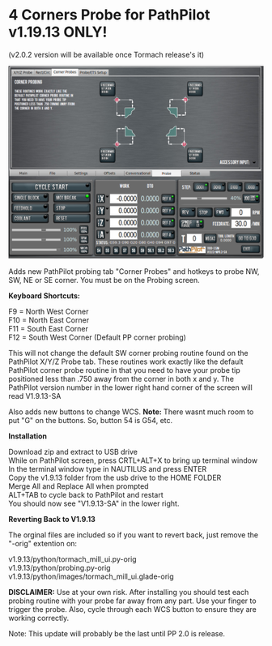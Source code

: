 # 4 Corners Probe for PathPilot v1.19.13 ONLY!
(v2.0.2 version will be available once Tormach release's it)

![alt tag](https://github.com/sharmstr/4_Corners_Probe/blob/master/probe_screen.png)

Adds new PathPilot probing tab "Corner Probes" and hotkeys to probe NW, SW, NE or SE corner. You must be on the Probing screen.

<b>Keyboard Shortcuts:</b>

F9 = North West Corner<br>
F10 = North East Corner<br>
F11 = South East Corner<br>
F12 = South West Corner (Default PP corner probing)<br>

This will not change the default SW corner probing routine found on the PathPilot X/Y/Z Probe tab.  These routines work exactly like the default PathPilot corner probe routine in that you need to have your probe tip positioned less than .750 away from the corner in both x and y. The PathPilot version number in the lower right hand corner of the screen will read V1.9.13-SA

Also adds new buttons to change WCS.  <b>Note:</b> There wasnt much room to put "G" on the buttons.  So, button 54 is G54, etc.

<b>Installation</b>

Download zip and extract to USB drive<br>
While on PathPilot screen, press CRTL+ALT+X to bring up terminal window<br>
In the terminal window type in NAUTILUS and press ENTER<br>
Copy the v1.9.13 folder from the usb drive to the HOME FOLDER<br>
Merge All and Replace All when prompted<br>
ALT+TAB to cycle back to PathPilot and restart<br>
You should now see "V1.9.13-SA" in the lower right.

<b>Reverting Back to V1.9.13</b>
  
The orginal files are included so if you want to revert back, just remove the "-orig" extention on:

v1.9.13/python/tormach_mill_ui.py-orig<br>
v1.9.13/python/probing.py-orig<br>
v1.9.13/python/images/tormach_mill_ui.glade-orig<br>

<b>DISCLAIMER:</b> Use at your own risk. After installing you should test each probing routine with your probe far away from any part. Use your finger to trigger the probe.  Also, cycle through each WCS button to ensure they are working correctly.

Note:  This update will probably be the last until PP 2.0 is release.
